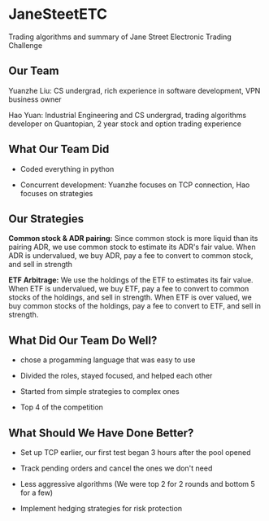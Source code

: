 # JaneSteetETC
Trading algorithms and summary of Jane Street Electronic Trading Challenge 

## Our Team ## 
Yuanzhe Liu: CS undergrad, rich experience in software development, VPN business
owner

Hao Yuan: Industrial Engineering and CS undergrad, trading algorithms developer 
on Quantopian, 2 year stock and option trading experience

## What Our Team Did ##

* Coded everything in python

* Concurrent development: Yuanzhe focuses on TCP connection, Hao focuses on 
  strategies

## Our Strategies ##

**Common stock & ADR pairing:** Since common stock is more liquid than its pairing
ADR, we use common stock to estimate its ADR's fair value. When ADR is 
undervalued, we buy ADR, pay a fee to convert to common stock, and sell in 
strength 

**ETF Arbitrage:** We use the holdings of the ETF to estimates its fair value.
When ETF is undervalued, we buy ETF, pay a fee to convert to common stocks of 
the holdings, and sell in strength. When ETF is over valued, we buy common 
stocks of the holdings, pay a fee to convert to ETF, and sell in strength. 

## What Did Our Team Do Well? ##

* chose a progamming language that was easy to use

* Divided the roles, stayed focused, and helped each other 

* Started from simple strategies to complex ones

* Top 4 of the competition

## What Should We Have Done Better? ## 

* Set up TCP earlier, our first test began 3 hours after the pool opened 

* Track pending orders and cancel the ones we don't need

* Less aggressive algorithms (We were top 2 for 2 rounds and bottom 5 for a few)

* Implement hedging strategies for risk protection



